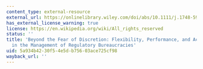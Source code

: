 ```yaml
---
content_type: external-resource
external_url: https://onlinelibrary.wiley.com/doi/abs/10.1111/j.1748-5991.2010.01083.x
has_external_license_warning: true
license: https://en.wikipedia.org/wiki/All_rights_reserved
status: ''
title: 'Beyond the Fear of Discretion: Flexibility, Performance, and Accountability
  in the Management of Regulatory Bureaucracies'
uid: 5a934b42-30f5-4e5d-b756-03ace725cf98
wayback_url: ''
---
```

